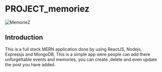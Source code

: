 # PROJECT_memoriez

![MemorieZ](https://pasteboard.co/JXh6rhl.png)

## Introduction

 This is a full stack MERN application done by using ReactJS, Nodejs, Expressjs and MongoDB,
 This is a simple app were people can add there unforgettable events and memories, you can create ,delete and even update the post you have added.
